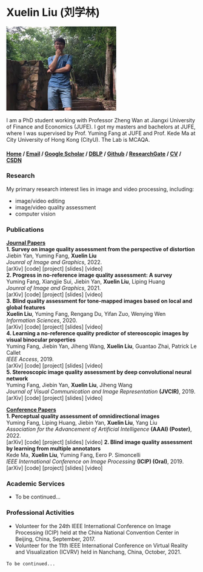 # Xuelin Liu (刘学林)
![Image](/person.jpg)

I am a PhD student working with Professor Zheng Wan at Jiangxi University of Finance and Economics (JUFE). I got my masters and bachelors at JUFE, where I was supervised by Prof. Yuming Fang at JUFE and Prof. Kede Ma at City University of Hong Kong (CityU). The Lab is MCAQA.

#### [Home](https://github.com/LXLHXL123/xuelin.github.com/edit/gh-pages/index.md) / [Email](https://github.com/LXLHXL123/xuelin.github.com/edit/gh-pages/index.md) / [Google Scholar](https://github.com/LXLHXL123/xuelin.github.com/edit/gh-pages/index.md) / [DBLP](https://github.com/LXLHXL123/xuelin.github.com/edit/gh-pages/index.md) / [Github](https://github.com/LXLHXL123) / [ResearchGate](https://github.com/LXLHXL123/xuelin.github.com/edit/gh-pages/index.md) / [CV](https://github.com/LXLHXL123/xuelin.github.com/edit/gh-pages/index.md) / [CSDN](https://github.com/LXLHXL123/xuelin.github.com/edit/gh-pages/index.md)


### Research
My primary research interest lies in image and video processing, including: 
- image/video editing
- image/video quality assessment
- computer vision

### Publications
**<u>Journal Papers</u>** <br>
**1. Survey on image quality assessment from the perspective of distortion** <br>
Jiebin Yan, Yuming Fang, **Xuelin Liu** <br>
*Jounral of Image and Graphics*, 2022. <br>
[arXiv] [code] [project] [slides] [video] <br>
**2. Progress in no-reference image quality assessment: A survey** <br>
Yuming Fang, Xiangjie Sui, Jiebin Yan, **Xuelin Liu**, Liping Huang <br>
*Jounral of Image and Graphics*, 2021. <br>
[arXiv] [code] [project] [slides] [video] <br>
**3. Blind quality assessment for tone-mapped images based on local and global features** <br>
**Xuelin Liu**, Yuming Fang, Rengang Du, Yifan Zuo, Wenying Wen <br>
*Information Sciences*, 2020. <br>
[arXiv] [code] [project] [slides] [video] <br>
**4. Learning a no-reference quality predictor of stereoscopic images by visual binocular properties** <br>
Yuming Fang, Jiebin Yan, Jiheng Wang, **Xuelin Liu**, Guantao Zhai, Patrick Le Callet <br>
*IEEE Access*, 2019. <br>
[arXiv] [code] [project] [slides] [video] <br>
**5. Stereoscopic image quality assessment by deep convolutional neural network** <br>
Yuming Fang, Jiebin Yan, **Xuelin Liu**, Jiheng Wang <br>
*Journal of Visual Communication and Image Representation* **(JVCIR)**, 2019. <br>
[arXiv] [code] [project] [slides] [video] 

**<u>Conference Papers</u>** <br>
**1. Perceptual quality assessment of omnidirectional images** <br>
Yuming Fang, Liping Huang, Jiebin Yan, **Xuelin Liu**, Yang Liu <br>
*Association for the Advancement of Artificial Intelligence* **(AAAI) (Poster)**, 2022. <br>
[arXiv] [code] [project] [slides] [video]
**2. Blind image quality assessment by learning from multiple annotators** <br>
Kede Ma, **Xuelin Liu**, Yuming Fang, Eero P. Simoncelli <br>
*IEEE International Conference on Image Processing* **(ICIP) (Oral)**, 2019. <br>
[arXiv] [code] [project] [slides] [video]

### Academic Services
- To be continued...

### Professional Activities
- Volunteer for the 24th IEEE International Conference on Image Processing (ICIP) held at the China National Convention Center in Beijing, China, September, 2017.
- Volunteer for the 11th IEEE International Conference on Virtual Reality and Visualization (ICVRV) held in Nanchang, China, October, 2021.

```markdown
To be continued...
```
